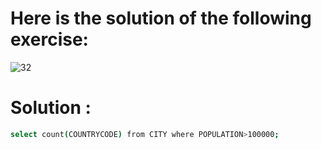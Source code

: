 # Here is the solution of the following exercise:
![32](https://github.com/lamia-datalover/SQL_Hackerrank_exercises/assets/145395677/8064a1f6-0b88-45cd-a161-765ab9738cbc)

# Solution :
```bash
select count(COUNTRYCODE) from CITY where POPULATION>100000;
```
